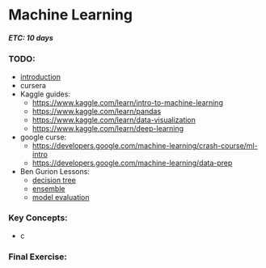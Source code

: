 # Machine Learning
##### ETC: 10 days

### TODO:
-   [introduction](https://towardsdatascience.com/clearing-the-confusion-ai-vs-machine-learning-vs-deep-learning-differences-fce69b21d5eb)
-   cursera
-   Kaggle guides:
    -   https://www.kaggle.com/learn/intro-to-machine-learning
    -   https://www.kaggle.com/learn/pandas
    -   https://www.kaggle.com/learn/data-visualization
    -   https://www.kaggle.com/learn/deep-learning
-   google curse:
    -   https://developers.google.com/machine-learning/crash-course/ml-intro
    -   https://developers.google.com/machine-learning/data-prep
-   Ben Gurion Lessons:
    -   [decision tree](https://www.youtube.com/watch?v=dUetL87cOs8&list=PL7APM8kdz5hNs4R00bWzfRWe5bVnMJjw8&index=8)
    -   [ensemble](https://www.youtube.com/watch?v=DiVZ4TNGDjg&list=PL7APM8kdz5hNs4R00bWzfRWe5bVnMJjw8&index=9)
    -   [model evaluation](https://www.youtube.com/watch?v=fp_fDfC_jcM&list=PL7APM8kdz5hNs4R00bWzfRWe5bVnMJjw8&index=4)


### Key Concepts:
-   c
    
### Final Exercise:
